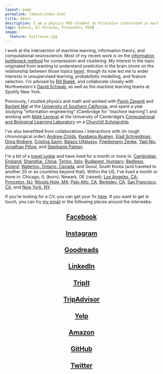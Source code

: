 ```yaml
---
layout: page
permalink: /about/index.html
title: About
description: I am a physics PhD student at Princeton interested in machine learning and computational neuroscience.
tags: [about, DJ Strouse, Princeton, PhD]
image:
  feature: djstrouse.jpg
---
```

I work at the intersection of machine learning, information theory, and computational neuroscience. Most of my recent work is on the [information bottleneck method](http://djstrouse.com/dib) for compression and clustering. My interest in the topic originated from wanting to understand prediction in the brain (more on the relationship between those topics [here](http://www.pnas.org/content/112/22/6908.full)), though its now led me to wider interests in unsupervised learning, probabilistic modelling, and feature selection. I'm advised by [Bill Bialek](http://www.princeton.edu/~wbialek/wbialek.html), and collaborate closely with Northwestern's [David Schwab](http://www.physics.northwestern.edu/people/faculty/core-faculty/david-schwab.html), as well as the machine learning teams at Spotify New York.

Previously, I studied physics and math and worked with [Paolo Zanardi](https://dornsife.usc.edu/cf/faculty-and-staff/faculty.cfm?pid=1016223) and [Bartlett Mel](http://bme.usc.edu/directory/faculty/core-faculty/bartlett-w-mel/) at the [University of Southern California](http://www.usc.edu/), and spent a year studying "information engineering" (Cambridge for "machine learning") and working with [Máté Lengyel](http://www3.eng.cam.ac.uk/~ml468/) at the University of Cambridge’s [Computational and Biological Learning Laboratory](http://learning.eng.cam.ac.uk/Public/) on a [Churchill Scholarship](http://www.winstonchurchillfoundation.org/).

I've also benefitted from collaborations / interactions with (in rough chronological order) [Andrew Childs](https://www.cs.umd.edu/~amchilds/), [Kwabena Boahen](https://web.stanford.edu/group/brainsinsilicon/boahen.html), [Elad Schneidman](http://www.weizmann.ac.il/neurobiology/labs/schneidman/The_Schneidman_Lab/Home.html), [Dima Rinberg](http://www.med.nyu.edu/neuro-physio/faculty/faculty/dmitry-rinberg), [Cristina Savin](http://pub.ist.ac.at/~csavin/), [Balazs Ujfalussy](http://www.neuroscience.cam.ac.uk/directory/profile.php?bbu20), [Friedemann Zenke](http://fzenke.net/), [Yael Niv](https://www.princeton.edu/~yael/), [Jonathan Pillow](https://pni.princeton.edu/faculty/jonathan-pillow), and [Stephanie Palmer](http://pondside.uchicago.edu/oba/faculty/palmer_s.html).

I'm a bit of a [travel junkie](https://www.tripit.com/people/djstrouse) and have lived for a month or more in: [Cambridge, England](http://djstrouse.com/dispatch-from-england-part-i-life-at-churchill-college/); [Shanghai, China](http://djstrouse.com/preparing-for-china-the-situation/); [Torino, Italy](http://djstrouse.com/benvenuto-a-torino-a-day-in-the-life-of-a-mountain-dwelling-physicist/); [Budapest, Hungary](http://cognitivescience.ceu.hu/); [Będlewo, Poland](http://www.neuroinf.pl/Members/danek/accn/accn2012/accn); [Waterloo, Ontario, Canada](https://uwaterloo.ca/institute-for-quantum-computing/); and Seoul, South Korea (and traveled to another 20 or so countries beyond that). Within the US, I've lived a month or more in: Chicago, IL (born); Newark, DE (raised); [Los Angeles, CA](http://www.usc.edu/); [Princeton, NJ](http://www.princeton.edu); [Woods Hole, MA](http://www.mbl.edu/mcn/); [Palo Alto, CA](http://ssrp.stanford.edu/), [Berkeley, CA](https://www.krellinst.org/csgf/doe-lab-practicum/abstracts?f=berkeley), [San Francisco, CA](https://www.zynga.com/), and [New York, NY](https://www.spotify.com/us/).

If you’re looking for a CV, you can get your fix [here](http://djstrouse.com/downloads/DJStrouseCV.pdf). If you want to get in touch, you can try [my email](mailto:danieljstrouse@gmail.com) or the following places around the interwebs:

## <center><a href="https://facebook.com/djstrouse" target="_blank"><i class="icon-facebook-sign"></i> Facebook</a></center>

## <center><a href="http://instagram.com/djstrouse" target="_blank"><i class="icon-instagram-sign"></i> Instagram</a></center>

## <center><a href="https://www.goodreads.com/djstrouse" target="_blank"><i class="icon-goodreads-sign"></i> Goodreads</a></center>

## <center><a href="http://www.linkedin.com/pub/dj-strouse/7/228/463/" target="_blank"><i class="icon-linkedin-sign"></i> LinkedIn</a></center>

## <center><a href="https://www.tripit.com/people/djstrouse" target="_blank"><i class="icon-tripit-sign"></i> TripIt</a></center>

## <center><a href="http://www.tripadvisor.com/members/djstrouse" target="_blank"><i class="icon-tripadvisor-sign"></i> TripAdvisor</a></center>

## <center><a href="http://www.yelp.com/user_details?userid=2KcuwWPvsdSMEWW_6CYYpg" target="_blank"><i class="icon-yelp-sign"></i> Yelp</a></center>

## <center><a href="http://www.amazon.com/gp/pdp/profile/AFF44SNB34VYN" target="_blank"><i class="icon-amazon-sign"></i> Amazon</a></center>

## <center><a href="https://github.com/djstrouse" target="_blank"><i class="icon-github"></i> GitHub</a></center>

## <center><a href="https://twitter.com/djstrouse" target="_blank"><i class="icon-twitter-sign"></i> Twitter</a></center>
